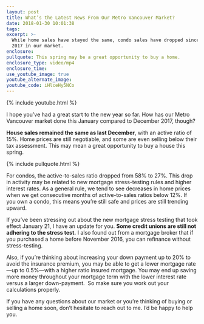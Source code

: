 ```yaml
---
layout: post
title: What’s the Latest News From Our Metro Vancouver Market?
date: 2018-01-30 10:01:38
tags:
excerpt: >-
  While home sales have stayed the same, condo sales have dropped since December
  2017 in our market.
enclosure:
pullquote: This spring may be a great opportunity to buy a home.
enclosure_type: video/mp4
enclosure_time:
use_youtube_image: true
youtube_alternate_image:
youtube_code: iHlceHy5NCo
---
```



{% include youtube.html %}

I hope you’ve had a great start to the new year so far. How has our Metro Vancouver market done this January compared to December 2017, though?

**House sales remained the same as last December**, with an active ratio of 15%. Home prices are still negotiable, and some are even selling below their tax assessment. This may mean a great opportunity to buy a house this spring.

{% include pullquote.html %}

For condos, the active-to-sales ratio dropped from 58% to 27%. This drop in activity may be related to new mortgage stress-testing rules and higher interest rates. As a general rule, we tend to see decreases in home prices when we get consecutive months of active-to-sales ratios below 12%. If you own a condo, this means you’re still safe and prices are still trending upward.

If you’ve been stressing out about the new mortgage stress testing that took effect January 21, I have an update for you. **Some credit unions are still not adhering to the stress test.** I also found out from a mortgage broker that if you purchased a home before November 2016, you can refinance without stress-testing.

Also, if you’re thinking about increasing your down payment up to 20% to avoid the insurance premium, you may be able to get a lower mortgage rate—up to 0.5%—with a higher ratio insured mortgage. You may end up saving more money throughout your mortgage term with the lower interest rate versus a larger down-payment. &nbsp;So make sure you work out your calculations properly.

If you have any questions about our market or you’re thinking of buying or selling a home soon, don’t hesitate to reach out to me. I’d be happy to help you.